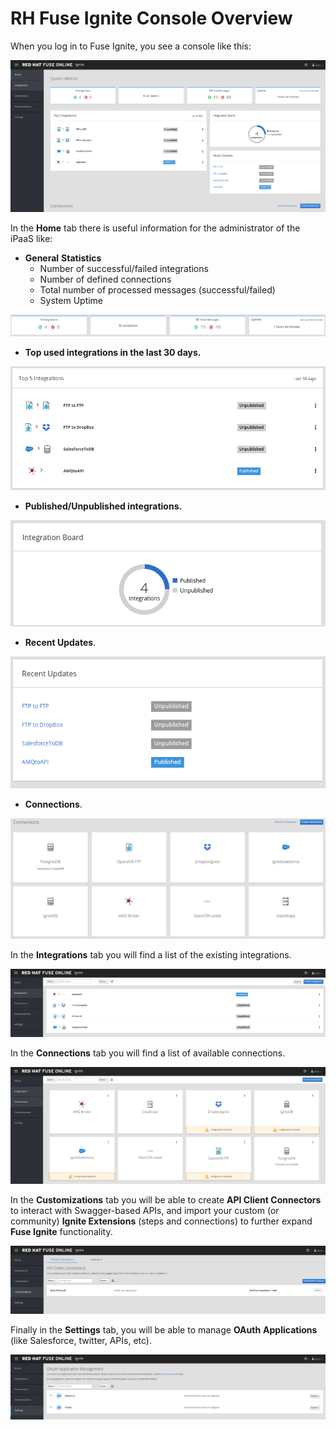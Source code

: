 # RH Fuse Ignite Console Overview

When you log in to Fuse Ignite, you see a console like this:

![](.gitbook/assets/image%20%28112%29.png)

In the **Home** tab there is useful information for the administrator of the iPaaS like:

* **General** **Statistics**
  * Number of successful/failed integrations
  * Number of defined connections
  * Total number of processed messages \(successful/failed\)
  * System Uptime

![](.gitbook/assets/image%20%2867%29.png)

* **Top used integrations in the last 30 days.**

![](.gitbook/assets/image%20%2889%29.png)

* **Published/Unpublished integrations.**

![](.gitbook/assets/image%20%2894%29.png)

* **Recent Updates**.

![](.gitbook/assets/image%20%28131%29.png)

* **Connections**.

![](.gitbook/assets/image%20%2893%29.png)

In the **Integrations** tab you will find a list of the existing integrations.

![](.gitbook/assets/image%20%28142%29.png)

In the **Connections** tab you will find a list of available connections.

![](.gitbook/assets/image%20%28163%29.png)

In the **Customizations** tab you will be able to create **API Client Connectors** to interact with Swagger-based APIs, and import your custom \(or community\) **Ignite Extensions** \(steps and connections\) to further expand **Fuse Ignite** functionality.

![](.gitbook/assets/image%20%28156%29.png)

Finally in the **Settings** tab, you will be able to manage **OAuth** **Applications** \(like Salesforce, twitter, APIs, etc\).

![](.gitbook/assets/image%20%2875%29.png)





